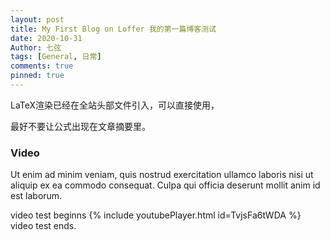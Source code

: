 ```yaml
---
layout: post
title: My First Blog on Loffer 我的第一篇博客测试
date: 2020-10-31
Author: 七弦
tags: [General, 日常]
comments: true
pinned: true
---
```

LaTeX渲染已经在全站头部文件引入，可以直接使用，

最好不要让公式出现在文章摘要里。<!--more-->

### Video 
   Ut enim ad minim veniam, quis nostrud exercitation ullamco laboris nisi ut aliquip ex ea commodo consequat. 
   Culpa qui officia deserunt mollit anim id est laborum. 
   
   video test beginns 
   {% include youtubePlayer.html id=TvjsFa6tWDA %} 
   video test ends. 
